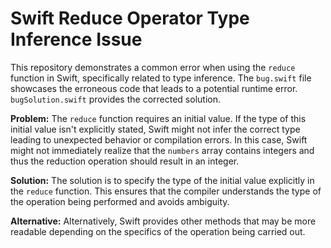 # Swift Reduce Operator Type Inference Issue

This repository demonstrates a common error when using the `reduce` function in Swift, specifically related to type inference.  The `bug.swift` file showcases the erroneous code that leads to a potential runtime error. `bugSolution.swift` provides the corrected solution.

**Problem:**
The `reduce` function requires an initial value. If the type of this initial value isn't explicitly stated, Swift might not infer the correct type leading to unexpected behavior or compilation errors. In this case, Swift might not immediately realize that the `numbers` array contains integers and thus the reduction operation should result in an integer. 

**Solution:**
The solution is to specify the type of the initial value explicitly in the `reduce` function. This ensures that the compiler understands the type of the operation being performed and avoids ambiguity.

**Alternative:**
Alternatively, Swift provides other methods that may be more readable depending on the specifics of the operation being carried out.